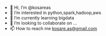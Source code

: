 - 👋 Hi, I’m @kosareas  
- 👀 I’m interested in python,spark,hadoop,aws
- 🌱 I’m currently learning bigdata 
- 💞️ I’m looking to collaborate on ...
- 📫 How to reach me kosare.as@gmail.com

<!---
kosareas/kosareas is a ✨ special ✨ repository because its `README.md` (this file) appears on your GitHub profile.
You can click the Preview link to take a look at your changes.
--->
